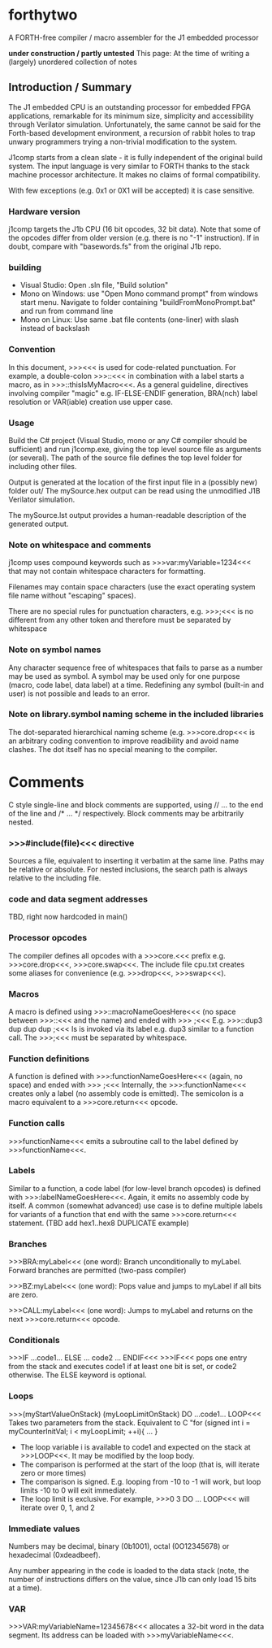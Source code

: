 # forthytwo
A FORTH-free compiler / macro assembler for the J1 embedded processor

__under construction / partly untested__
This page: At the time of writing a (largely) unordered collection of notes

## Introduction / Summary

The J1 embedded CPU is an outstanding processor for embedded FPGA applications, remarkable for its minimum size, simplicity and accessibility through Verilator simulation. Unfortunately, the same cannot be said for the Forth-based development environment, a recursion of rabbit holes to trap unwary programmers trying a non-trivial modification to the system.

J1comp starts from a clean slate - it is fully independent of the original build system.
The input language is very similar to FORTH thanks to the stack machine processor architecture. It makes no claims of formal compatibility.

With few exceptions (e.g. 0x1 or 0X1 will be accepted) it is case sensitive.

### Hardware version
j1comp targets the J1b CPU (16 bit opcodes, 32 bit data). Note that some of the opcodes differ from older version (e.g. there is no "-1" instruction). If in doubt, compare with "basewords.fs" from the original J1b repo.

### building 
* Visual Studio: Open .sln file, "Build solution"
* Mono on Windows: use "Open Mono command prompt" from windows start menu. Navigate to folder containing "buildFromMonoPrompt.bat" and run from command line
* Mono on Linux: Use same .bat file contents (one-liner) with slash instead of backslash

### Convention
In this document, >>><<< is used for code-related punctuation. For example, a double-colon >>>::<<< in combination with a label starts a macro, as in >>>::thisIsMyMacro<<<.
As a general guideline, directives involving compiler "magic" e.g. IF-ELSE-ENDIF generation, BRA(nch) label resolution or VAR(iable) creation use upper case.

### Usage
Build the C# project (Visual Studio, mono or any C# compiler should be sufficient) and run j1comp.exe, giving the top level source file as arguments (or several).
The path of the source file defines the top level folder for including other files.

Output is generated at the location of the first input file in a (possibly new) folder out/
The mySource.hex output can be read using the unmodified J1B Verilator simulation.

The mySource.lst output provides a human-readable description of the generated output.

### Note on whitespace and comments 
j1comp uses compound keywords such as >>>var:myVariable=1234<<< that may not contain whitespace characters for formatting.

Filenames may contain space characters (use the exact operating system file name without "escaping" spaces). 

There are no special rules for punctuation characters, e.g. >>>;<<< is no different from any other token and therefore must be separated by whitespace

### Note on symbol names
Any character sequence free of whitespaces that fails to parse as a number may be used as symbol. A symbol may be used only for one purpose (macro, code label, data label) at a time.
Redefining any symbol (built-in and user) is not possible and leads to an error.

### Note on library.symbol naming scheme in the included libraries
The dot-separated hierarchical naming scheme (e.g. >>>core.drop<<< is an arbitrary coding convention to improve readibility and avoid name clashes. The dot itself has no special meaning to the compiler.

# Comments
C style single-line and block comments are supported, using // ... to the end of the line and /* ... */ respectively.
Block comments may be arbitrarily nested.

### >>>#include(file)<<< directive
Sources a file, equivalent to inserting it verbatim at the same line. Paths may be relative or absolute. 
For nested inclusions, the search path is always relative to the including file.

### code and data segment addresses
TBD, right now hardcoded in main()

### Processor opcodes
The compiler defines all opcodes with a >>>core.<<< prefix e.g. >>>core.drop<<<, >>>core.swap<<<.
The include file cpu.txt creates some aliases for convenience (e.g. >>>drop<<<, >>>swap<<<).

### Macros
A macro is defined using >>>::macroNameGoesHere<<< (no space between >>>::<<< and the name) and ended with >>> ;<<<
E.g. >>>::dup3 dup dup dup ;<<<
Is is invoked via its label e.g. dup3 similar to a function call.
The >>>;<<< must be separated by whitespace.

### Function definitions
A function is defined with >>>:functionNameGoesHere<<< (again, no space) and ended with >>> ;<<<
Internally, the >>>:functionName<<< creates only a label (no assembly code is emitted). The semicolon is a macro equivalent to a >>>core.return<<< opcode.

### Function calls
\>>>functionName<<< emits a subroutine call to the label defined by >>>functionName<<<.

### Labels
Similar to a function, a code label (for low-level branch opcodes) is defined with >>>:labelNameGoesHere<<<. Again, it emits no assembly code by itself.
A common (somewhat advanced) use case is to define multiple labels for variants of a function that end with the same >>>core.return<<< statement.
(TBD add hex1..hex8 DUPLICATE example)

### Branches
\>>>BRA:myLabel<<< (one word): Branch unconditionally to myLabel. Forward branches are permitted (two-pass compiler)

\>>>BZ:myLabel<<< (one word): Pops value and jumps to myLabel if all bits are zero.

\>>>CALL:myLabel<<< (one word): Jumps to myLabel and returns on the next >>>core.return<<< opcode.

### Conditionals 

\>>>IF ...code1... ELSE ... code2 ... ENDIF<<<
\>>>IF<<< pops one entry from the stack and executes code1 if at least one bit is set, or code2 otherwise. The ELSE keyword is optional.

### Loops 
\>>>(myStartValueOnStack) (myLoopLimitOnStack) DO ...code1... LOOP<<<
Takes two parameters from the stack. 
Equivalent to C "for (signed int i = myCounterInitVal; i < myLoopLimit; ++i){ ... }

* The loop variable i is available to code1 and expected on the stack at >>>LOOP<<<. It may be modified by the loop body.
* The comparison is performed at the start of the loop (that is, will iterate zero or more times)
* The comparison is signed. E.g. looping from -10 to -1 will work, but loop limits -10 to 0 will exit immediately.
* The loop limit is exclusive. For example, >>>0 3 DO ... LOOP<<< will iterate over 0, 1, and 2

### Immediate values
Numbers may be decimal, binary (0b1001), octal (0O12345678) or hexadecimal (0xdeadbeef).

Any number appearing in the code is loaded to the data stack (note, the number of instructions differs on the value, since J1b can only load 15 bits at a time).

### VAR
\>>>VAR:myVariableName=12345678<<< allocates a 32-bit word in the data segment. Its address can be loaded with >>>myVariableName<<<. 